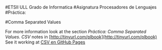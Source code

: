 #ETSII ULL Grado de Informatica 
#Asignatura Procesadores de Lenguajes
#Práctica:

#Comma Separated Values

For more information look at the section
*Práctica: Comma Separated Values. CSV* 
notes in  [http://tinyurl.com/plbook](http://tinyurl.com/plbook)
See it working at
[CSV en GitHub Pages](http://crguezl.github.io/csv/)

